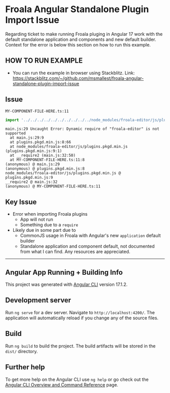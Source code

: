 # Froala Angular Standalone Plugin Import Issue

Regarding ticket to make running Froala pluging in Angular 17 work with the default standalone application and components and new default builder. Context for the error is below this section on how to run this example.

## HOW TO RUN EXAMPLE
- You can run the example in browser using Stackblitz. Link: https://stackblitz.com/~/github.com/msmallest/froala-angular-standalone-plugin-import-issue


## Issue

`MY-COMPONENT-FILE-HERE.ts:11`

```ts
import '../../../../../../../../../../node_modules/froala-editor/js/plugins.pkgd.min.js';
```

```
main.js:29 Uncaught Error: Dynamic require of "froala-editor" is not supported
  at main.js:29:9
  at plugins.pkgd.min.js:8:66
  at node_modules/froala-editor/js/plugins.pkgd.min.js (plugins.pkgd.min.js:9:1)
  at __require2 (main.js:32:50)
  at MY-COMPONENT-FILE-HERE.ts:11:8
(anonymous) @ main.js:29
(anonymous) @ plugins.pkgd.min.js:8
node_modules/froala-editor/js/plugins.pkgd.min.js @ plugins.pkgd.min.js:9
__require2 @ main.js:32
(anonymous) @ MY-COMPONENT-FILE-HERE.ts:11
```

## Key Issue
- Error when importing Froala plugins
  - App will not run
  - Something due to a `require`
- Likely due in some part due to
  - CommonJS usage in Froala with Angular's new `application` default builder
  - Standalone application and component default, not documented from what I can find. Any resources are appreciated.
---

## Angular App Running + Building Info 

This project was generated with [Angular CLI](https://github.com/angular/angular-cli) version 17.1.2.

## Development server

Run `ng serve` for a dev server. Navigate to `http://localhost:4200/`. The application will automatically reload if you change any of the source files.

## Build

Run `ng build` to build the project. The build artifacts will be stored in the `dist/` directory.

## Further help

To get more help on the Angular CLI use `ng help` or go check out the [Angular CLI Overview and Command Reference](https://angular.io/cli) page.
